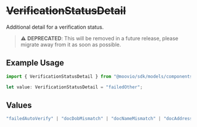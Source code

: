 # ~~VerificationStatusDetail~~

Additional detail for a verification status.

> :warning: **DEPRECATED**: This will be removed in a future release, please migrate away from it as soon as possible.

## Example Usage

```typescript
import { VerificationStatusDetail } from "@moovio/sdk/models/components";

let value: VerificationStatusDetail = "failedOther";
```

## Values

```typescript
"failedAutoVerify" | "docDobMismatch" | "docNameMismatch" | "docAddressMismatch" | "docNumberMismatch" | "docIncomplete" | "docFailedRisk" | "potentialAccountSanctionsMatch" | "potentialRepresentativeSanctionsMatch" | "failedOther"
```